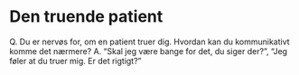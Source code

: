 # Den truende patient
Q. Du er nervøs for, om en patient truer dig. Hvordan kan du kommunikativt komme det nærmere?
A. “Skal jeg være bange for det, du siger der?”, “Jeg føler at du truer mig. Er det rigtigt?”

<!-- #anki/tag/med/Communication #anki/tag/med/gp #anki/deck/Medicine -->

<!-- {BearID:DB16D326-7898-4273-BEAB-C8BA7C3FD35A-21842-000032F27B2CF310} -->
